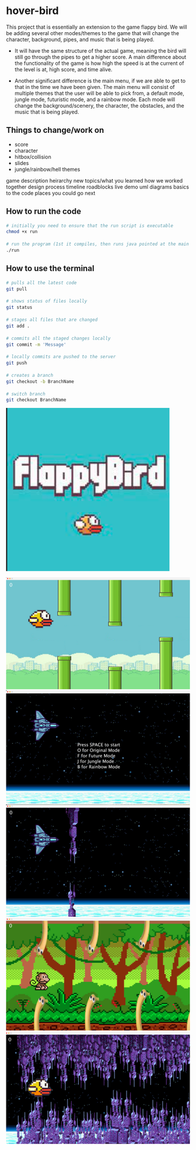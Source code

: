 # hover-bird
This project that is essentially an extension to the game flappy bird. We will be adding several other modes/themes to the game that will change the character, background, pipes, and music that is being played. 

-   It will have the same structure of the actual game, meaning the bird will still go through the pipes to get a higher score. A main difference about the functionality of the game is how high the speed is at the current of the level is at, high score, and time alive.

-   Another significant difference is the main menu, if we are able to get to that in the time we have been given. The main menu will consist of multiple themes that the user will be able to pick from, a default mode, jungle mode, futuristic mode, and a rainbow mode. Each mode will change the background/scenery, the character, the obstacles, and the music that is being played.

## Things to change/work on
-   score
-   character
-   hitbox/collision
-   slides
-   jungle/rainbow/hell themes

game description
heirarchy 
new topics/what you learned
how we worked together
design process
timeline
roadblocks
live demo
uml diagrams
basics to the code
places you could go next

## How to run the code
```zsh
# initially you need to ensure that the run script is executable
chmod +x run

# run the program (1st it compiles, then runs java pointed at the main class aka Window)
./run
```
## How to use the terminal
```zsh
# pulls all the latest code
git pull

# shows status of files locally
git status

# stages all files that are changed
git add .

# commits all the staged changes locally
git commit -m 'Message'

# locally commits are pushed to the server
git push

# creates a branch
git checkout -b BranchName

# switch branch
git checkout BranchName
```

![view](./images/READMELoadingScreen.png)
<!-- ![view](./images/READMESelection.png)
![view](./images/READMEFlappyBird.png) -->
![view](./images/READMEOriginal.png)
![view](./images/READMESelect.png)
![view](./images/READMEFuture.png)
![view](./images/READMEJungle.png)
![view](./images/READMEFutureHack.png)
